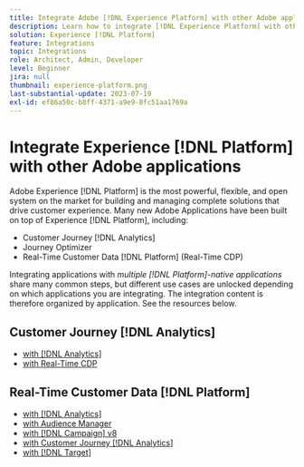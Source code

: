 ```yaml
---
title: Integrate Adobe [!DNL Experience Platform] with other Adobe applications
description: Learn how to integrate [!DNL Experience Platform] with other Adobe applications.
solution: Experience [!DNL Platform]
feature: Integrations
topic: Integrations
role: Architect, Admin, Developer
level: Beginner
jira: null
thumbnail: experience-platform.png
last-substantial-update: 2023-07-19
exl-id: ef86a50c-b8ff-4371-a9e9-8fc51aa1769a
---
```

# Integrate Experience [!DNL Platform] with other Adobe applications

Adobe Experience [!DNL Platform] is the most powerful, flexible, and open system on the market for building and managing complete solutions that drive customer experience. Many new Adobe Applications have been built on top of Experience [!DNL Platform], including:

* Customer Journey [!DNL Analytics]
* Journey Optimizer
* Real-Time Customer Data [!DNL Platform] (Real-Time CDP)

Integrating applications with _multiple [!DNL Platform]-native applications_ share many common steps, but different use cases are unlocked depending on which applications you are integrating. The integration content is therefore organized by application. See the resources below.


## Customer Journey [!DNL Analytics]

* [with [!DNL Analytics]](../cja/customer-journey-analytics-analytics.md)
* [with Real-Time CDP](../cja/cja-rtcdp.md)

## Real-Time Customer Data [!DNL Platform]

* [with [!DNL Analytics]](../rtcdp/rtcdp-analytics.md)
* [with Audience Manager](../rtcdp/rtcdp-aam.md)
* [with [!DNL Campaign] v8](../rtcdp/rtcdp-campaign.md)
* [with Customer Journey [!DNL Analytics]](../rtcdp/rtcdp-cja.md)
* [with [!DNL Target]](../rtcdp/rtcdp-target.md)

